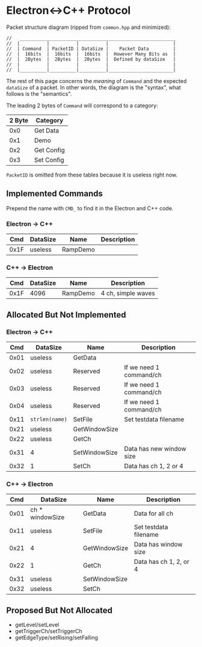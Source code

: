 # Electron<->C++ Protocol

Packet structure diagram (ripped from `common.hpp` and minimized):

```
//   __________________________________________________________
//  |          |          |          |                        |
//  | Command  | PacketID | DataSize |    Packet Data         |
//  |  16bits  |  16bits  |  16bits  |  However Many Bits as  |
//  |  2Bytes  |  2Bytes  |  2Bytes  |  Defined by dataSize   |
//  |          |          |          |                        |
//  |__________|__________|__________|________________________|
```

The rest of this page concerns the *meaning* of `Command` and the expected `dataSize` of a packet. In other words, the diagram is the "syntax", what follows is the "semantics".

The leading 2 bytes of `Command` will correspond to a category:

2 Byte | Category
-------|------------
0x0    | Get Data
0x1    | Demo
0x2    | Get Config
0x3    | Set Config

`PacketID` is omitted from these tables because it is useless right now.

## Implemented Commands

Prepend the name with `CMD_` to find it in the Electron and C++ code.

### Electron -> C++

Cmd  | DataSize        | Name      | Description
-----|-----------------|-----------|------------------------
0x1F | useless         | RampDemo  |

### C++ -> Electron

Cmd  | DataSize        | Name      | Description
-----|-----------------|-----------|------------------------
0x1F | 4096            | RampDemo  | 4 ch, simple waves

## Allocated But Not Implemented

### Electron -> C++

Cmd  | DataSize        | Name          | Description
-----|-----------------|---------------|------------------------
0x01 | useless         | GetData       | 
0x02 | useless         | Reserved      | If we need 1 command/ch
0x03 | useless         | Reserved      | If we need 1 command/ch
0x04 | useless         | Reserved      | If we need 1 command/ch
0x11 | `strlen(name)`  | SetFile       | Set testdata filename
0x21 | useless         | GetWindowSize |
0x22 | useless         | GetCh         |
0x31 | 4               | SetWindowSize | Data has new window size
0x32 | 1               | SetCh         | Data has ch 1, 2 or 4

### C++ -> Electron

Cmd  | DataSize        | Name          | Description
-----|-----------------|---------------|------------------------
0x01 | ch * windowSize | GetData       | Data for all ch
0x11 | useless         | SetFile       | Set testdata filename
0x21 | 4               | GetWindowSize | Data has window size
0x22 | 1               | GetCh         | Data has ch 1, 2, or 4
0x31 | useless         | SetWindowSize |
0x32 | useless         | SetCh         |

## Proposed But Not Allocated

+ getLevel/setLevel
+ getTriggerCh/setTriggerCh
+ getEdgeType/setRising/setFalling